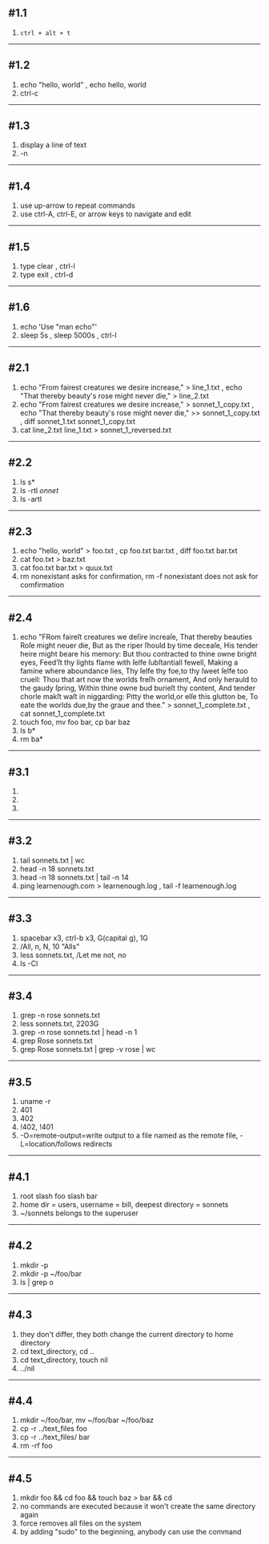 #1.1
---
1. `ctrl + alt + t`

---
#1.2
---
1. echo "hello, world" , echo hello, world
2. ctrl-c

---
#1.3
---
1. display a line of text
2. -n

---
#1.4
---
1. use up-arrow to repeat commands
2. use ctrl-A, ctrl-E, or arrow keys to navigate and edit

---
#1.5
---
1. type clear , ctrl-l
2. type exit , ctrl-d

---
#1.6
---
1. echo 'Use "man echo"'
2. sleep 5s , sleep 5000s , ctrl-l

---
#2.1
---
1. echo "From fairest creatures we desire increase," > line_1.txt , echo "That thereby beauty's rose might never die," > line_2.txt
2. echo "From fairest creatures we desire increase," > sonnet_1_copy.txt , echo "That thereby beauty's rose might never die," >> sonnet_1_copy.txt , diff sonnet_1.txt sonnet_1_copy.txt
3. cat line_2.txt line_1.txt > sonnet_1_reversed.txt

---
#2.2
---
1. ls s*
2. ls -rtl *onnet*
3. ls -artl

---
#2.3
---
1. echo "hello, world" > foo.txt , cp foo.txt bar.txt , diff foo.txt bar.txt
2. cat foo.txt > baz.txt
3. cat foo.txt bar.txt > quux.txt
4. rm nonexistant asks for confirmation, rm -f nonexistant does not ask for comfirmation

---
#2.4
---
1. echo "FRom faireſt creatures we deſire increaſe, That thereby beauties Roſe might neuer die, But as the riper ſhould by time deceaſe, His tender heire might beare his memory: But thou contracted to thine owne bright eyes, Feed’ſt thy lights flame with ſelfe ſubſtantiall fewell, Making a famine where aboundance lies, Thy ſelfe thy foe,to thy ſweet ſelfe too cruell: Thou that art now the worlds freſh ornament, And only herauld to the gaudy ſpring, Within thine owne bud burieſt thy content, And tender chorle makſt waſt in niggarding:    Pitty the world,or elſe this glutton be,    To eate the worlds due,by the graue and thee." > sonnet_1_complete.txt , cat sonnet_1_complete.txt
2. touch foo, mv foo bar, cp bar baz
3. ls b*
4. rm ba*

---
#3.1
---
1. 
2. 
3. 

---
#3.2
---
1. tail sonnets.txt | wc
2. head -n 18 sonnets.txt
3. head -n 18 sonnets.txt | tail -n 14
4. ping learnenough.com > learnenough.log , tail -f learnenough.log

---
#3.3
---
1. spacebar x3, ctrl-b x3, G(capital g), 1G
2. /All, n, N, 10 "Alls"
3. less sonnets.txt, /Let me not, no
4. ls -Cl

---
#3.4
---
1. grep -n rose sonnets.txt
2. less sonnets.txt, 2203G
3. grep -n rose sonnets.txt | head -n 1
4. grep Rose sonnets.txt
5. grep Rose sonnets.txt | grep -v rose | wc

---
#3.5
---
1. uname -r
2. 401
3. 402
4. !402, !401
5. -O=remote-output=write output to a file named as the remote file, -L=location/follows redirects

---
#4.1
---
1. root slash foo slash bar
2. home dir = users, username = bill, deepest directory = sonnets
3. ~/sonnets belongs to the superuser

---
#4.2
---
1. mkdir -p <name>
2. mkdir -p ~/foo/bar
3. ls | grep o

---
#4.3
---
1. they don't differ, they both change the current directory to home directory
2. cd text_directory, cd ..
3. cd text_directory, touch nil
4. ../nil

---
#4.4
---
1. mkdir ~/foo/bar, mv ~/foo/bar ~/foo/baz
2. cp -r ../text_files foo
3. cp -r ../text_files/ bar
4. rm -rf foo

---
#4.5
---
1. mkdir foo && cd foo && touch baz > bar && cd
2. no commands are executed because it won't create the same directory again
3. force removes all files on the system
4. by adding "sudo" to the beginning, anybody can use the command
